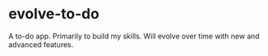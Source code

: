 # evolve-to-do
A to-do app. Primarily to build my skills. Will evolve over time with new and advanced features.
